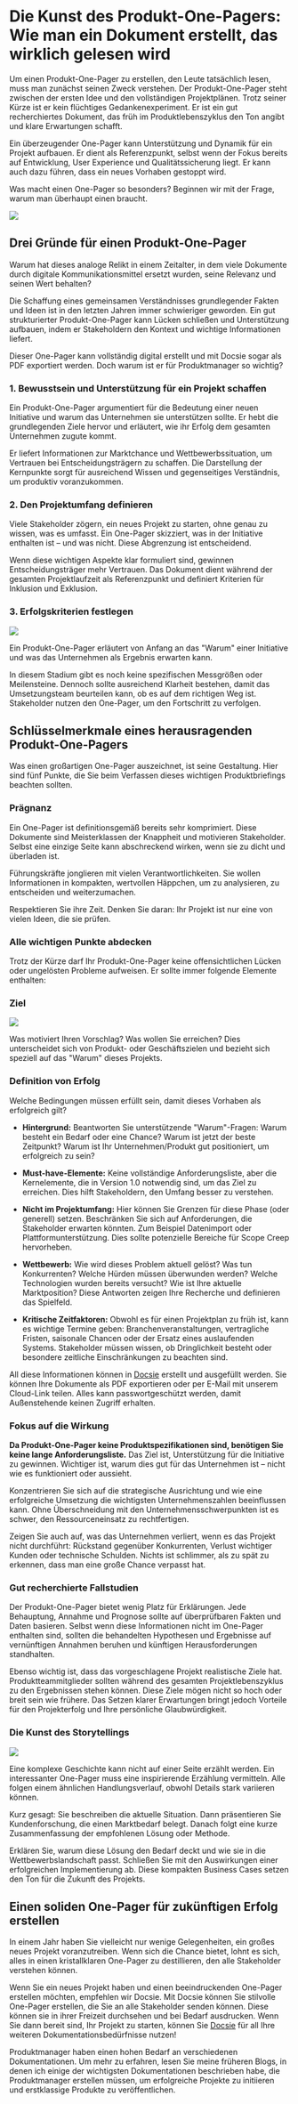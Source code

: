 # Die Kunst des Produkt-One-Pagers: Wie man ein Dokument erstellt, das wirklich gelesen wird

Um einen Produkt-One-Pager zu erstellen, den Leute tatsächlich lesen, muss man zunächst seinen Zweck verstehen. Der Produkt-One-Pager steht zwischen der ersten Idee und den vollständigen Projektplänen. Trotz seiner Kürze ist er kein flüchtiges Gedankenexperiment. Er ist ein gut recherchiertes Dokument, das früh im Produktlebenszyklus den Ton angibt und klare Erwartungen schafft.

Ein überzeugender One-Pager kann Unterstützung und Dynamik für ein Projekt aufbauen. Er dient als Referenzpunkt, selbst wenn der Fokus bereits auf Entwicklung, User Experience und Qualitätssicherung liegt. Er kann auch dazu führen, dass ein neues Vorhaben gestoppt wird.

Was macht einen One-Pager so besonders? Beginnen wir mit der Frage, warum man überhaupt einen braucht.

![](https://cdn.docsie.io/workspace_WxPJSQ5gsES8Bzjxy/doc_PxyDYGHjeyG9ksVIF/file_ysSFwqghldoCqMbsM/d1045970-c6ae-4605-3ba2-379bb5ab92d0scott_graham_5fNmWej4tAA_unsplash_min.jpg)

## Drei Gründe für einen Produkt-One-Pager

Warum hat dieses analoge Relikt in einem Zeitalter, in dem viele Dokumente durch digitale Kommunikationsmittel ersetzt wurden, seine Relevanz und seinen Wert behalten?

Die Schaffung eines gemeinsamen Verständnisses grundlegender Fakten und Ideen ist in den letzten Jahren immer schwieriger geworden. Ein gut strukturierter Produkt-One-Pager kann Lücken schließen und Unterstützung aufbauen, indem er Stakeholdern den Kontext und wichtige Informationen liefert.

Dieser One-Pager kann vollständig digital erstellt und mit Docsie sogar als PDF exportiert werden. Doch warum ist er für Produktmanager so wichtig?

### 1. Bewusstsein und Unterstützung für ein Projekt schaffen

Ein Produkt-One-Pager argumentiert für die Bedeutung einer neuen Initiative und warum das Unternehmen sie unterstützen sollte. Er hebt die grundlegenden Ziele hervor und erläutert, wie ihr Erfolg dem gesamten Unternehmen zugute kommt.

Er liefert Informationen zur Marktchance und Wettbewerbssituation, um Vertrauen bei Entscheidungsträgern zu schaffen. Die Darstellung der Kernpunkte sorgt für ausreichend Wissen und gegenseitiges Verständnis, um produktiv voranzukommen.

### 2. Den Projektumfang definieren

Viele Stakeholder zögern, ein neues Projekt zu starten, ohne genau zu wissen, was es umfasst. Ein One-Pager skizziert, was in der Initiative enthalten ist – und was nicht. Diese Abgrenzung ist entscheidend.

Wenn diese wichtigen Aspekte klar formuliert sind, gewinnen Entscheidungsträger mehr Vertrauen. Das Dokument dient während der gesamten Projektlaufzeit als Referenzpunkt und definiert Kriterien für Inklusion und Exklusion.

### 3. Erfolgskriterien festlegen

![](https://cdn.docsie.io/workspace_WxPJSQ5gsES8Bzjxy/doc_PxyDYGHjeyG9ksVIF/file_8hDe3tTqc6q5HqOPI/267bf70a-1fd4-4a56-f7a1-8164c10c9d48zac_durant__6HzPU9Hyfg_unsplash_min.jpg)

Ein Produkt-One-Pager erläutert von Anfang an das "Warum" einer Initiative und was das Unternehmen als Ergebnis erwarten kann.

In diesem Stadium gibt es noch keine spezifischen Messgrößen oder Meilensteine. Dennoch sollte ausreichend Klarheit bestehen, damit das Umsetzungsteam beurteilen kann, ob es auf dem richtigen Weg ist. Stakeholder nutzen den One-Pager, um den Fortschritt zu verfolgen.

## Schlüsselmerkmale eines herausragenden Produkt-One-Pagers

Was einen großartigen One-Pager auszeichnet, ist seine Gestaltung. Hier sind fünf Punkte, die Sie beim Verfassen dieses wichtigen Produktbriefings beachten sollten.

### Prägnanz

Ein One-Pager ist definitionsgemäß bereits sehr komprimiert. Diese Dokumente sind Meisterklassen der Knappheit und motivieren Stakeholder. Selbst eine einzige Seite kann abschreckend wirken, wenn sie zu dicht und überladen ist.

Führungskräfte jonglieren mit vielen Verantwortlichkeiten. Sie wollen Informationen in kompakten, wertvollen Häppchen, um zu analysieren, zu entscheiden und weiterzumachen.

Respektieren Sie ihre Zeit. Denken Sie daran: Ihr Projekt ist nur eine von vielen Ideen, die sie prüfen.

### Alle wichtigen Punkte abdecken

Trotz der Kürze darf Ihr Produkt-One-Pager keine offensichtlichen Lücken oder ungelösten Probleme aufweisen. Er sollte immer folgende Elemente enthalten:

### Ziel

![](https://cdn.docsie.io/workspace_WxPJSQ5gsES8Bzjxy/doc_PxyDYGHjeyG9ksVIF/file_xZpI8I6nIRoWUOFWR/02af5a28-7f5c-682d-8bcc-f3734f9f940aafif_kusuma_RjqCk9MqhNg_unsplash_min.jpg)

Was motiviert Ihren Vorschlag? Was wollen Sie erreichen? Dies unterscheidet sich von Produkt- oder Geschäftszielen und bezieht sich speziell auf das "Warum" dieses Projekts.

### Definition von Erfolg

Welche Bedingungen müssen erfüllt sein, damit dieses Vorhaben als erfolgreich gilt?

* **Hintergrund:** Beantworten Sie unterstützende "Warum"-Fragen: Warum besteht ein Bedarf oder eine Chance? Warum ist jetzt der beste Zeitpunkt? Warum ist Ihr Unternehmen/Produkt gut positioniert, um erfolgreich zu sein?

* **Must-have-Elemente:** Keine vollständige Anforderungsliste, aber die Kernelemente, die in Version 1.0 notwendig sind, um das Ziel zu erreichen. Dies hilft Stakeholdern, den Umfang besser zu verstehen.

* **Nicht im Projektumfang:** Hier können Sie Grenzen für diese Phase (oder generell) setzen. Beschränken Sie sich auf Anforderungen, die Stakeholder erwarten könnten. Zum Beispiel Datenimport oder Plattformunterstützung. Dies sollte potenzielle Bereiche für Scope Creep hervorheben.

* **Wettbewerb:** Wie wird dieses Problem aktuell gelöst? Was tun Konkurrenten? Welche Hürden müssen überwunden werden? Welche Technologien wurden bereits versucht? Wie ist Ihre aktuelle Marktposition? Diese Antworten zeigen Ihre Recherche und definieren das Spielfeld.

* **Kritische Zeitfaktoren:** Obwohl es für einen Projektplan zu früh ist, kann es wichtige Termine geben: Branchenveranstaltungen, vertragliche Fristen, saisonale Chancen oder der Ersatz eines auslaufenden Systems. Stakeholder müssen wissen, ob Dringlichkeit besteht oder besondere zeitliche Einschränkungen zu beachten sind.

All diese Informationen können in [Docsie](https://www.docsie.io/) erstellt und ausgefüllt werden. Sie können Ihre Dokumente als PDF exportieren oder per E-Mail mit unserem Cloud-Link teilen. Alles kann passwortgeschützt werden, damit Außenstehende keinen Zugriff erhalten.

### Fokus auf die Wirkung

**Da Produkt-One-Pager keine Produktspezifikationen sind, benötigen Sie keine lange Anforderungsliste.** Das Ziel ist, Unterstützung für die Initiative zu gewinnen. Wichtiger ist, warum dies gut für das Unternehmen ist – nicht wie es funktioniert oder aussieht.

Konzentrieren Sie sich auf die strategische Ausrichtung und wie eine erfolgreiche Umsetzung die wichtigsten Unternehmenszahlen beeinflussen kann. Ohne Überschneidung mit den Unternehmensschwerpunkten ist es schwer, den Ressourceneinsatz zu rechtfertigen.

Zeigen Sie auch auf, was das Unternehmen verliert, wenn es das Projekt nicht durchführt: Rückstand gegenüber Konkurrenten, Verlust wichtiger Kunden oder technische Schulden. Nichts ist schlimmer, als zu spät zu erkennen, dass man eine große Chance verpasst hat.

### Gut recherchierte Fallstudien

Der Produkt-One-Pager bietet wenig Platz für Erklärungen. Jede Behauptung, Annahme und Prognose sollte auf überprüfbaren Fakten und Daten basieren. Selbst wenn diese Informationen nicht im One-Pager enthalten sind, sollten die behandelten Hypothesen und Ergebnisse auf vernünftigen Annahmen beruhen und künftigen Herausforderungen standhalten.

Ebenso wichtig ist, dass das vorgeschlagene Projekt realistische Ziele hat. Produktteammitglieder sollten während des gesamten Projektlebenszyklus zu den Ergebnissen stehen können. Diese Ziele mögen nicht so hoch oder breit sein wie frühere. Das Setzen klarer Erwartungen bringt jedoch Vorteile für den Projekterfolg und Ihre persönliche Glaubwürdigkeit.

### Die Kunst des Storytellings

![](https://cdn.docsie.io/workspace_WxPJSQ5gsES8Bzjxy/doc_PxyDYGHjeyG9ksVIF/file_itHAB8wKJWNIx2JOw/5f957e51-ed6f-7752-fb9c-c49654ac1e9cnong_v_9pw4TKvT3po_unsplash.jpg)

Eine komplexe Geschichte kann nicht auf einer Seite erzählt werden. Ein interessanter One-Pager muss eine inspirierende Erzählung vermitteln. Alle folgen einem ähnlichen Handlungsverlauf, obwohl Details stark variieren können.

Kurz gesagt: Sie beschreiben die aktuelle Situation. Dann präsentieren Sie Kundenforschung, die einen Marktbedarf belegt. Danach folgt eine kurze Zusammenfassung der empfohlenen Lösung oder Methode.

Erklären Sie, warum diese Lösung den Bedarf deckt und wie sie in die Wettbewerbslandschaft passt. Schließen Sie mit den Auswirkungen einer erfolgreichen Implementierung ab. Diese kompakten Business Cases setzen den Ton für die Zukunft des Projekts.

## Einen soliden One-Pager für zukünftigen Erfolg erstellen

In einem Jahr haben Sie vielleicht nur wenige Gelegenheiten, ein großes neues Projekt voranzutreiben. Wenn sich die Chance bietet, lohnt es sich, alles in einen kristallklaren One-Pager zu destillieren, den alle Stakeholder verstehen können.

Wenn Sie ein neues Projekt haben und einen beeindruckenden One-Pager erstellen möchten, empfehlen wir Docsie. Mit Docsie können Sie stilvolle One-Pager erstellen, die Sie an alle Stakeholder senden können. Diese können sie in ihrer Freizeit durchsehen und bei Bedarf ausdrucken. Wenn Sie dann bereit sind, Ihr Projekt zu starten, können Sie [Docsie](https://www.docsie.io/) für all Ihre weiteren Dokumentationsbedürfnisse nutzen!

Produktmanager haben einen hohen Bedarf an verschiedenen Dokumentationen. Um mehr zu erfahren, lesen Sie meine früheren Blogs, in denen ich einige der wichtigsten Dokumentationen beschrieben habe, die Produktmanager erstellen müssen, um erfolgreiche Projekte zu initiieren und erstklassige Produkte zu veröffentlichen.